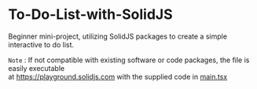 # To-Do-List-with-SolidJS
Beginner mini-project, utilizing SolidJS packages to create a simple interactive to do list.

`Note` : If not compatible with existing software or code packages, the file is easily executable
<br>at https://playground.solidjs.com with the supplied code in <a href="https://github.com/jonabako/To-Do-List-with-SolidJS/blob/main/main.tsx">main.tsx</a>
